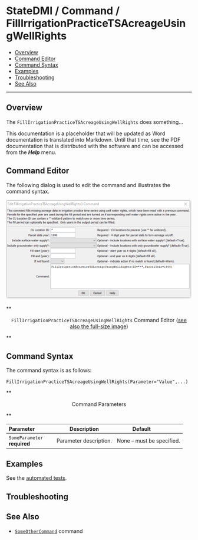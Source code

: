 # StateDMI / Command / FillIrrigationPracticeTSAcreageUsingWellRights #

* [Overview](#overview)
* [Command Editor](#command-editor)
* [Command Syntax](#command-syntax)
* [Examples](#examples)
* [Troubleshooting](#troubleshooting)
* [See Also](#see-also)

-------------------------

## Overview ##

The `FillIrrigationPracticeTSAcreageUsingWellRights` does something...

This documentation is a placeholder that will be updated as Word documentation is translated into Markdown.
Until that time, see the PDF documentation that is distributed with the software and can be accessed
from the ***Help*** menu.

## Command Editor ##

The following dialog is used to edit the command and illustrates the command syntax.

![FillIrrigationPracticeTSAcreageUsingWellRights](FillIrrigationPracticeTSAcreageUsingWellRights.png)

**<p style="text-align: center;">
`FillIrrigationPracticeTSAcreageUsingWellRights` Command Editor (<a href="../FillIrrigationPracticeTSAcreageUsingWellRights.png">see also the full-size image</a>)
</p>**

## Command Syntax ##

The command syntax is as follows:

```text
FillIrrigationPracticeTSAcreageUsingWellRights(Parameter="Value",...)
```
**<p style="text-align: center;">
Command Parameters
</p>**

| **Parameter**&nbsp;&nbsp;&nbsp;&nbsp;&nbsp;&nbsp;&nbsp;&nbsp;&nbsp;&nbsp;&nbsp;&nbsp; | **Description** | **Default**&nbsp;&nbsp;&nbsp;&nbsp;&nbsp;&nbsp;&nbsp;&nbsp;&nbsp;&nbsp; |
| --------------|-----------------|----------------- |
|`SomeParameter`<br>**required**|Parameter description.|None – must be specified.|

## Examples ##

See the [automated tests](https://github.com/OpenWaterFoundation/cdss-app-statedmi-main/tree/master/test/regression/commands/FillIrrigationPracticeTSAcreageUsingWellRights).

## Troubleshooting ##

## See Also ##

* [`SomeOtherCommand`](../SomeOtherCommand/SomeOtherCommand) command

